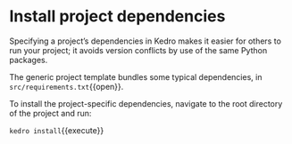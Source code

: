# Install project dependencies

Specifying a project’s dependencies in Kedro makes it easier for others to run your project; it avoids version conflicts by use of the same Python packages.

The generic project template bundles some typical dependencies, in `src/requirements.txt`{{open}}.

To install the project-specific dependencies, navigate to the root directory of the project and run:

`kedro install`{{execute}}